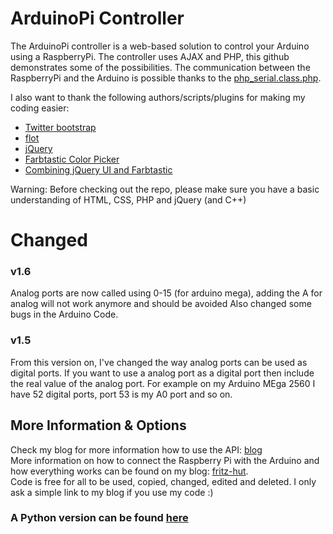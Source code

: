 # ArduinoPi Controller
The ArduinoPi controller is a web-based solution to control your Arduino using a RaspberryPi.
The controller uses AJAX and PHP, this github demonstrates some of the possibilities. The communication between
the RaspberryPi and the Arduino is possible thanks to the [php_serial.class.php](http://code.google.com/p/php-serial/).

I also want to thank the following authors/scripts/plugins for making my coding easier:
* [Twitter bootstrap](http://twitter.github.com/bootstrap/)
* [flot](http://code.google.com/p/flot/)
* [jQuery](http://jquery.com/)
* [Farbtastic Color Picker](http://acko.net/blog/farbtastic-jquery-color-picker-plug-in/)
* [Combining jQuery UI and Farbtastic](http://www.emanueleferonato.com/2011/03/22/jquery-color-picker-using-farbtastic-and-jquery-ui/)

Warning: Before checking out the repo, please make sure you have a basic understanding of HTML, CSS, PHP and jQuery (and C++)

# Changed
### v1.6
Analog ports are now called using 0-15 (for arduino mega), adding the A for analog will not work anymore and should be avoided
Also changed some bugs in the Arduino Code.      
              
### v1.5     
From this version on, I've changed the way analog ports can be used as digital ports. If you want to use a analog port as
a digital port then include the real value of the analog port. For example on my Arduino MEga 2560 I have 52 digital ports,
port 53 is my A0 port and so on.

## More Information & Options
Check my blog for more information how to use the API: [blog](http://www.fritz-hut.com/all-projects/arduinopi/)       
More information on how to connect the Raspberry Pi with the Arduino and how everything works can be found on my blog:
[fritz-hut](http://fritz-hut.com).         
Code is free for all to be used, copied, changed, edited and deleted. I only ask a simple link to my blog if you use my code :)   

### A Python version can be found [here](https://github.com/JanStevens/ArduinoPi-Python)